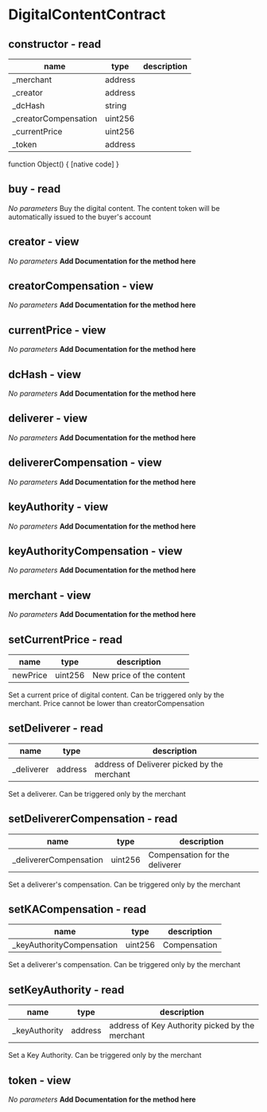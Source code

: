 # DigitalContentContract


## constructor - read
|name |type |description
|-----|-----|-----------
|_merchant|address|
|_creator|address|
|_dcHash|string|
|_creatorCompensation|uint256|
|_currentPrice|uint256|
|_token|address|
function Object() { [native code] }

## buy - read
_No parameters_
Buy the digital content. The content token will be automatically issued to the buyer's account

## creator - view
_No parameters_
**Add Documentation for the method here**

## creatorCompensation - view
_No parameters_
**Add Documentation for the method here**

## currentPrice - view
_No parameters_
**Add Documentation for the method here**

## dcHash - view
_No parameters_
**Add Documentation for the method here**

## deliverer - view
_No parameters_
**Add Documentation for the method here**

## delivererCompensation - view
_No parameters_
**Add Documentation for the method here**

## keyAuthority - view
_No parameters_
**Add Documentation for the method here**

## keyAuthorityCompensation - view
_No parameters_
**Add Documentation for the method here**

## merchant - view
_No parameters_
**Add Documentation for the method here**

## setCurrentPrice - read
|name |type |description
|-----|-----|-----------
|newPrice|uint256|New price of the content
Set a current price of digital content. Can be triggered only by the merchant. Price cannot be lower than creatorCompensation

## setDeliverer - read
|name |type |description
|-----|-----|-----------
|_deliverer|address|address of Deliverer picked by the merchant
Set a deliverer. Can be triggered only by the merchant

## setDelivererCompensation - read
|name |type |description
|-----|-----|-----------
|_delivererCompensation|uint256|Compensation for the deliverer
Set a deliverer's compensation. Can be triggered only by the merchant

## setKACompensation - read
|name |type |description
|-----|-----|-----------
|_keyAuthorityCompensation|uint256|Compensation
Set a deliverer's compensation. Can be triggered only by the merchant

## setKeyAuthority - read
|name |type |description
|-----|-----|-----------
|_keyAuthority|address|address of Key Authority picked by the merchant
Set a Key Authority. Can be triggered only by the merchant

## token - view
_No parameters_
**Add Documentation for the method here**